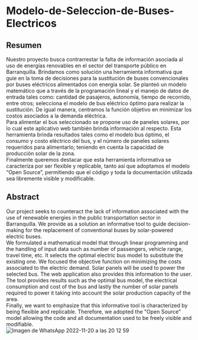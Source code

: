 # Modelo-de-Seleccion-de-Buses-Electricos
## Resumen
Nuestro proyecto busca contrarrestar la falta de información asociada al uso de energías renovables en el sector del transporte público en Barranquilla. Brindamos como solución una herramienta informativa que guíe en la toma de decisiones para la sustitución de buses convencionales por buses eléctricos alimentados con energía solar.
Se planteó un modelo matemático que a través de la programación lineal y el manejo de datos de entrada tales como: cantidad de pasajeros, autonomía, tiempo de recorrido, entre otros; selecciona el modelo de bus eléctrico óptimo para realizar la sustitución. De igual manera, centramos la función objetivo en minimizar los costos asociados a la demanda eléctrica.<br>
Para alimentar el bus seleccionado se propone uso de paneles solares, por lo cual este aplicativo web también brinda información al respecto. Esta herramienta brinda resultados tales como el modelo bus óptimo, el consumo y costo eléctrico del bus, y el número de paneles solares requeridos para alimentarlo; teniendo en cuenta la capacidad de producción solar de la zona.<br>
Finalmente queremos destacar que esta herramienta informativa se caracteriza por ser flexible y replicable, tanto así que adoptamos el modelo “Open Source”, permitiendo que el código y toda la documentación utilizada sea libremente visible y modificable.<br>
## Abstract
Our project seeks to counteract the lack of information associated with the use of renewable energies in the public transportation sector in Barranquilla. We provide as a solution an informative tool to guide decision-making for the replacement of conventional buses by solar-powered electric buses.<br>
We formulated a mathematical model that through linear programming and the handling of input data such as number of passengers, vehicle range, travel time, etc. It selects the optimal electric bus model to substitute the existing one. We focused the objective function on minimizing the costs associated to the electric demand.
Solar panels will be used to power the selected bus. The web application also provides this information to the user. The tool provides results such as the optimal bus model, the electrical consumption and cost of the bus and lastly the number of solar panels required to power it taking into account the solar production capacity of the area.<br>
Finally, we want to emphasize that this informative tool is characterized by being flexible and replicable. Therefore, we adopted the "Open Source" model allowing the code and all documentation used to be freely visible and modifiable.<br>
![Imagen de WhatsApp 2022-11-20 a las 20 12 59](https://user-images.githubusercontent.com/96844423/204068039-5745cc42-3395-47ef-8942-363645ebe490.jpg)

